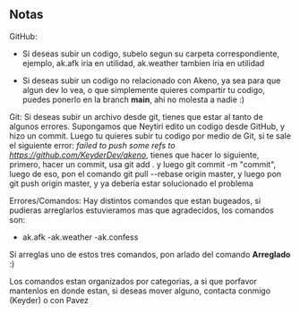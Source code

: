## Notas

GitHub:
- Si deseas subir un codigo, subelo segun su carpeta correspondiente, ejemplo, ak.afk iria en utilidad, ak.weather tambien iria en utilidad

- Si deseas subir un codigo no relacionado con Akeno, ya sea para que algun dev lo vea, o que simplemente quieres compartir tu codigo, puedes ponerlo en la branch **main**, ahi no molesta a nadie :)

Git:
Si deseas subir un archivo desde git, tienes que estar al tanto de algunos errores. Supongamos que Neytiri edito un codigo desde GitHub, y hizo un commit. Luego tu quieres subir tu codigo por medio de Git, si te sale el siguiente error: *failed to push some refs to https://github.com/KeyderDev/akeno*, tienes que hacer lo siguiente, primero, hacer un commit, usa git add . y luego git commit -m "commit", luego de eso, pon el comando git pull --rebase origin master, y luego pon git push origin master, y ya deberia estar solucionado el problema

Errores/Comandos:
Hay distintos comandos que estan bugeados, si pudieras arreglarlos estuvieramos mas que agradecidos, los comandos son:

- ak.afk
-ak.weather
-ak.confess

Si arreglas uno de estos tres comandos, pon arlado del comando **Arreglado** :)

Los comandos estan organizados por categorias, a si que porfavor mantenlos en donde estan, si deseas mover alguno, contacta conmigo (Keyder) o con Pavez 

